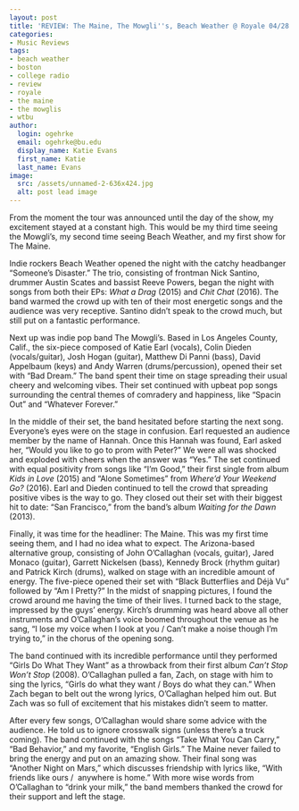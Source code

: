 ```yaml
---
layout: post
title: 'REVIEW: The Maine, The Mowgli''s, Beach Weather @ Royale 04/28'
categories:
- Music Reviews
tags:
- beach weather
- boston
- college radio
- review
- royale
- the maine
- the mowglis
- wtbu
author:
  login: ogehrke
  email: ogehrke@bu.edu
  display_name: Katie Evans
  first_name: Katie
  last_name: Evans
image:
  src: /assets/unnamed-2-636x424.jpg
  alt: post lead image
---
```

From the moment the tour was announced until the day of the show, my excitement stayed at a constant high. This would be my third time seeing the Mowgli’s, my second time seeing Beach Weather, and my first show for The Maine.

Indie rockers Beach Weather opened the night with the catchy headbanger “Someone’s Disaster.” The trio, consisting of frontman Nick Santino, drummer Austin Scates and bassist Reeve Powers, began the night with songs from both their EPs: _What a Drag_ (2015) and _Chit Chat_ (2016). The band warmed the crowd up with ten of their most energetic songs and the audience was very receptive. Santino didn’t speak to the crowd much, but still put on a fantastic performance.

Next up was indie pop band The Mowgli’s. Based in Los Angeles County, Calif., the six-piece composed of Katie Earl (vocals), Colin Dieden (vocals/guitar), Josh Hogan (guitar), Matthew Di Panni (bass), David Appelbaum (keys) and Andy Warren (drums/percussion), opened their set with “Bad Dream.” The band spent their time on stage spreading their usual cheery and welcoming vibes. Their set continued with upbeat pop songs surrounding the central themes of comradery and happiness, like “Spacin Out” and “Whatever Forever.”

In the middle of their set, the band hesitated before starting the next song. Everyone’s eyes were on the stage in confusion. Earl requested an audience member by the name of Hannah. Once this Hannah was found, Earl asked her, “Would you like to go to prom with Peter?” We were all was shocked and exploded with cheers when the answer was “Yes.” The set continued with equal positivity from songs like “I’m Good,” their first single from album _Kids in Love_ (2015) and “Alone Sometimes” from _Where’d Your Weekend Go?_ (2016). Earl and Dieden continued to tell the crowd that spreading positive vibes is the way to go. They closed out their set with their biggest hit to date: “San Francisco,” from the band’s album _Waiting for the Dawn_ (2013).

Finally, it was time for the headliner: The Maine. This was my first time seeing them, and I had no idea what to expect. The Arizona-based alternative group, consisting of John O’Callaghan (vocals, guitar), Jared Monaco (guitar), Garrett Nickelsen (bass), Kennedy Brock (rhythm guitar) and Patrick Kirch (drums), walked on stage with an incredible amount of energy. The five-piece opened their set with “Black Butterflies and Déjà Vu” followed by “Am I Pretty?” In the midst of snapping pictures, I found the crowd around me having the time of their lives. I turned back to the stage, impressed by the guys’ energy. Kirch’s drumming was heard above all other instruments and O’Callaghan’s voice boomed throughout the venue as he sang, “I lose my voice when I look at you / Can’t make a noise though I’m trying to,” in the chorus of the opening song.

The band continued with its incredible performance until they performed “Girls Do What They Want” as a throwback from their first album _Can’t Stop Won’t Stop_ (2008). O’Callaghan pulled a fan, Zach, on stage with him to sing the lyrics, “Girls do what they want / Boys do what they can.” When Zach began to belt out the wrong lyrics, O’Callaghan helped him out. But Zach was so full of excitement that his mistakes didn’t seem to matter.

After every few songs, O’Callaghan would share some advice with the audience. He told us to ignore crosswalk signs (unless there’s a truck coming). The band continued with the songs “Take What You Can Carry,” “Bad Behavior,” and my favorite, “English Girls.” The Maine never failed to bring the energy and put on an amazing show. Their final song was “Another Night on Mars,” which discusses friendship with lyrics like, “With friends like ours /  anywhere is home.” With more wise words from O’Callaghan to “drink your milk,” the band members thanked the crowd for their support and left the stage.